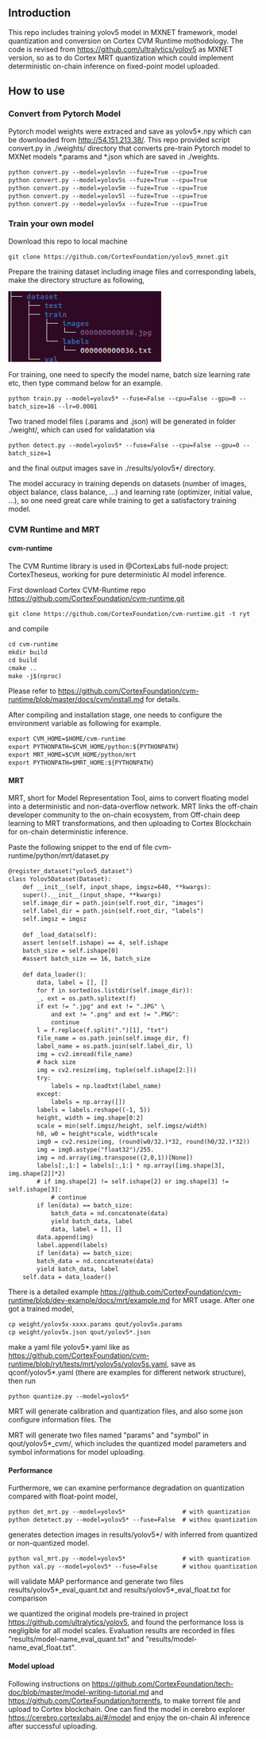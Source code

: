 ## Introduction
This repo includes training yolov5 model in MXNET framework, model quantization and conversion on Cortex CVM Runtime mothodology. The code is revised from https://github.com/ultralytics/yolov5 as MXNET version, so as to do Cortex MRT quantization which could implement deterministic on-chain inference on fixed-point model uploaded.
## How to use

### Convert from Pytorch Model
Pytorch model weights were extraced and save as yolov5*.npy which can be downloaded from http://54.151.213.38/. This repo provided script convert.py in ./weights/ directory that converts pre-train Pytorch model to MXNet models *.params and *.json which are saved in ./weights.

	python convert.py --model=yolov5n --fuze=True --cpu=True
	python convert.py --model=yolov5s --fuze=True --cpu=True
	python convert.py --model=yolov5m --fuze=True --cpu=True
	python convert.py --model=yolov5l --fuze=True --cpu=True
	python convert.py --model=yolov5x --fuze=True --cpu=True

### Train your own model
Download this repo to local machine

    git clone https://github.com/CortexFoundation/yolov5_mxnet.git 

Prepare the training dataset including image files and corresponding labels, make the directory structure as following,

![dataset directory structure](https://github.com/CortexFoundation/yolov5_mxnet/blob/main/src/tree.jpg)

For training, one need to specify the model name, batch size learning rate etc, then type command below for an example.

    python train.py --model=yolov5* --fuse=False --cpu=False --gpu=0 --batch_size=16 --lr=0.0001

Two traned model files (.params and .json) will be generated in folder ./weight/, which can used for validatation via 

    python detect.py --model=yolov5* --fuse=False --cpu=False --gpu=0 --batch_size=1

and the final output images save in ./results/yolov5*/ directory.

The model accuracy in training depends on datasets (number of images, object balance, class balance, ...) and learning rate (optimizer, initial value, ...), so one need great care while training to get a satisfactory training model.

### CVM Runtime and MRT
#### cvm-runtime

The CVM Runtime library is used in @CortexLabs full-node project: CortexTheseus, working for pure deterministic AI model inference.

First download Cortex CVM-Runtime repo https://github.com/CortexFoundation/cvm-runtime.git

    git clone https://github.com/CortexFoundation/cvm-runtime.git -t ryt

and compile

    cd cvm-runtime
    mkdir build
    cd build
    cmake ..
    make -j$(nproc)

Please refer to https://github.com/CortexFoundation/cvm-runtime/blob/master/docs/cvm/install.md for details.

After compiling and installation stage, one needs to configure the environment variable as following for example.

    export CVM_HOME=$HOME/cvm-runtime
    export PYTHONPATH=$CVM_HOME/python:${PYTHONPATH}
    export MRT_HOME=$CVM_HOME/python/mrt
    export PYTHONPATH=$MRT_HOME:${PYTHONPATH}

#### MRT

MRT, short for Model Representation Tool, aims to convert floating model into a deterministic and non-data-overflow network. MRT links the off-chain developer community to the on-chain ecosystem, from Off-chain deep learning to MRT transformations, and then uploading to Cortex Blockchain for on-chain deterministic inference.

Paste the following snippet to the end of file cvm-runtime/python/mrt/dataset.py

	@register_dataset("yolov5_dataset")
	class Yolov5Dataset(Dataset):
	    def __init__(self, input_shape, imgsz=640, **kwargs):
		super().__init__(input_shape, **kwargs)
		self.image_dir = path.join(self.root_dir, "images")
		self.label_dir = path.join(self.root_dir, "labels")
		self.imgsz = imgsz

	    def _load_data(self):
		assert len(self.ishape) == 4, self.ishape
		batch_size = self.ishape[0]
		#assert batch_size == 16, batch_size

		def data_loader():
		    data, label = [], []
		    for f in sorted(os.listdir(self.image_dir)):
			_, ext = os.path.splitext(f)
			if ext != ".jpg" and ext != ".JPG" \
			    and ext != ".png" and ext != ".PNG":
			    continue
			l = f.replace(f.split(".")[1], "txt")
			file_name = os.path.join(self.image_dir, f)
			label_name = os.path.join(self.label_dir, l)
			img = cv2.imread(file_name)
			# hack size
			img = cv2.resize(img, tuple(self.ishape[2:]))
			try:
			    labels = np.loadtxt(label_name)
			except:
			    labels = np.array([])
			labels = labels.reshape((-1, 5))
			height, width = img.shape[0:2]
			scale = min(self.imgsz/height, self.imgsz/width)
			h0, w0 = height*scale, width*scale
			img0 = cv2.resize(img, (round(w0/32.)*32, round(h0/32.)*32))
			img = img0.astype("float32")/255.
			img = nd.array(img.transpose((2,0,1))[None])
			labels[:,1:] = labels[:,1:] * np.array([img.shape[3], img.shape[2]]*2)
			# if img.shape[2] != self.ishape[2] or img.shape[3] != self.ishape[3]:
			    # continue
			if len(data) == batch_size:
			    batch_data = nd.concatenate(data)
			    yield batch_data, label
			    data, label = [], []
			data.append(img)
			label.append(labels)
		    if len(data) == batch_size:
			batch_data = nd.concatenate(data)
			yield batch_data, label
		self.data = data_loader()

There is a detailed example https://github.com/CortexFoundation/cvm-runtime/blob/dev-example/docs/mrt/example.md for MRT usage. After one got a trained model,

    cp weight/yolov5x-xxxx.params qout/yolov5x.params
    cp weight/yolov5x.json qout/yolov5*.json

make a yaml file yolov5*.yaml like as https://github.com/CortexFoundation/cvm-runtime/blob/ryt/tests/mrt/yolov5s/yolov5s.yaml, save as qconf/yolov5*.yaml (there are examples for different network structure), then run

    python quantize.py --model=yolov5*

MRT will generate calibration and quantization files, and also some json configure information files. The 

MRT will generate two files named "params" and "symbol" in qout/yolov5*_cvm/, which includes the quantized model parameters and symbol informations for model uploading.

#### Performance

Furthermore, we can examine performance degradation on quantization compared with float-point model,

    python det_mrt.py --model=yolov5*                # with quantization
    python detetect.py --model=yolov5* --fuse=False  # withou quantization

generates detection images in results/yolov5*/ with inferred from quantized or non-quantized model.

    python val_mrt.py --model=yolov5*                # with quantization
    python val.py --model=yolov5* --fuse=False       # withou quantization

will validate MAP performance and generate two files results/yolov5*_eval_quant.txt and results/yolov5*_eval_float.txt for comparison

we quantized the original models pre-trained in project https://github.com/ultralytics/yolov5, and found the performance loss is negligible for all model scales. Evaluation results are recorded in files "results/model-name_eval_quant.txt" and "results/model-name_eval_float.txt".

#### Model upload

Following instructions on https://github.com/CortexFoundation/tech-doc/blob/master/model-writing-tutorial.md and https://github.com/CortexFoundation/torrentfs, to make torrent file and upload to Cortex blockchain. One can find the model in cerebro explorer https://cerebro.cortexlabs.ai/#/model and enjoy the on-chain AI inference after successful uploading.


    

